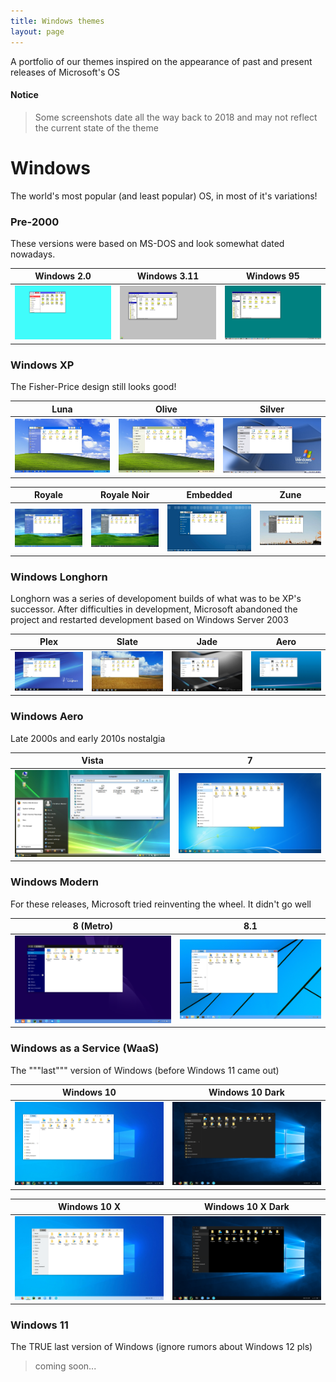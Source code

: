 ```yaml
---
title: Windows themes
layout: page
---
```


A portfolio of our themes inspired on the appearance of past and present releases of Microsoft's OS

#### Notice
> Some screenshots date all the way back to 2018 and may not reflect the current state of the theme

# Windows
The world's most popular (and least popular) OS, in most of it's variations!

### Pre-2000
These versions were based on MS-DOS and look somewhat dated nowadays.

| Windows 2.0 | Windows 3.11 | Windows 95 |
| --- | --- | --- |
| ![windows-2](resources/screenshots/windows-2/windows-1.5_1.png) | ![windows-3.11](resources/screenshots/windows-3.11/janus_1.png) | ![windows-95](resources/screenshots/windows-95/chicago_1.png) |

### Windows XP
The Fisher-Price design still looks good!

| Luna | Olive | Silver |
| --- | --- | --- |
| ![windows-xp-luna](resources/screenshots/windows-xp-luna/luna_1.png) | ![windows-xp-olive](resources/screenshots/windows-xp-homestead/olive_1.png) | ![windows-xp-silver](resources/screenshots/windows-xp-metallic/silver_1.png) |

| Royale | Royale Noir | Embedded | Zune |
| --- | --- | --- | --- |
| ![windows-xp-royale](resources/screenshots/windows-xp-royale/symphony_1.png) | ![windows-xp-royale](resources/screenshots/windows-xp-royale-dark/noir_1.png) | ![windows-xp-embedded](resources/screenshots/windows-xp-embedded/mantis_1.png) | ![windows-xp-zune](resources/screenshots/windows-xp-zune/argo_1.png) |

### Windows Longhorn
Longhorn was a series of developoment builds of what was to be XP's successor. After difficulties in development, Microsoft abandoned the project and restarted development based on Windows Server 2003

| Plex | Slate | Jade | Aero |
| --- | --- | --- | --- |
| ![windows-longhorn-plex](resources/screenshots/windows-longhorn-plex/plex_1.png) | ![windows-longhorn-slate](resources/screenshots/windows-longhorn-slate/slate_1.png) | ![windows-longhorn-jade](resources/screenshots/windows-longhorn-jade/jade_1.png) | ![windows-longhorn-aero](resources/screenshots/windows-longhorn-aero/aero_1.png) |

### Windows Aero
Late 2000s and early 2010s nostalgia

| Vista | 7 |
| --- | --- |
| ![windows-vista](resources/screenshots/windows-vista/longhorn_1.png) | ![windows-7](resources/screenshots/windows-7/blackcomb_1.png) |

### Windows Modern
For these releases, Microsoft tried reinventing the wheel. It didn't go well

| 8 (Metro) | 8.1 |
| --- | --- |
| ![windows-8](resources/screenshots/windows-8-metro/midori_1.png) | ![windows-8.1](resources/screenshots/windows-8.1/blue_1.png) |

### Windows as a Service (WaaS)
The """last""" version of Windows (before Windows 11 came out)

| Windows 10 | Windows 10 Dark |
| --- | --- |
| ![windows-10](resources/screenshots/windows-10/threshold_1.png) | ![windows-10-dark](resources/screenshots/windows-10/threshold-dark_1.png) |

| Windows 10 X | Windows 10 X Dark |
| --- | --- |
| ![windows-10-fluent](resources/screenshots/windows-10-fluent/redstone_1.png) | ![windows-10-fluent-dark](resources/screenshots/windows-10-fluent/redstone-dark_1.png) |

### Windows 11
The TRUE last version of Windows (ignore rumors about Windows 12 pls)

> coming soon...
